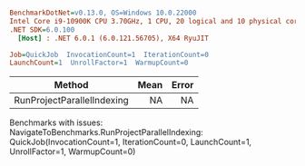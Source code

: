 ``` ini

BenchmarkDotNet=v0.13.0, OS=Windows 10.0.22000
Intel Core i9-10900K CPU 3.70GHz, 1 CPU, 20 logical and 10 physical cores
.NET SDK=6.0.100
  [Host] : .NET 6.0.1 (6.0.121.56705), X64 RyuJIT

Job=QuickJob  InvocationCount=1  IterationCount=0  
LaunchCount=1  UnrollFactor=1  WarmupCount=0  

```
|                     Method | Mean | Error |
|--------------------------- |-----:|------:|
| RunProjectParallelIndexing |   NA |    NA |

Benchmarks with issues:
  NavigateToBenchmarks.RunProjectParallelIndexing: QuickJob(InvocationCount=1, IterationCount=0, LaunchCount=1, UnrollFactor=1, WarmupCount=0)
